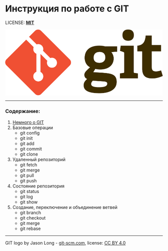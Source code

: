 # Инструкция по работе с GIT

LICENSE: **[MIT](./license.md "More about license")**

![git_logo](./assets/Git-Logo-2Color.png)

---
### Содержание:

1. [Немного о GIT](./contents/aboutgit.md)
2. Базовые операции
   - git config
   - git init
   - git add
   - git commit
   - git clone
3. Удаленный репозиторий
   - git fetch
   - git merge
   - git pull
   - git push
4. Состояние репозитория
   - git status
   - git log
   - git show
5. Создание, переключение и объединение ветвей
   - git branch
   - git checkout
   - git merge
   - git rebase       
---


GIT logo by Jason Long - [git-scm.com](https://git-scm.com/downloads/logos "Go to logo website"),
license: [CC BY 4.0](https://creativecommons.org/licenses/by/4.0/ "Go to license website")